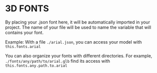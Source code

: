 # 3D FONTS

By placing your .json font here, it will be automatically imported in your project.
The name of your file will be used to name the variable that will contains your font.

Example:
With a file `./arial.json`, you can access your model with `this.fonts.arial`

You can also organize your fonts with different directories.
For example, `./fonts/any/path/to/arial.glb` find its access with `this.fonts.any.path.to.arial`
